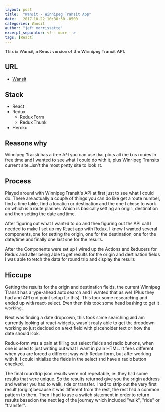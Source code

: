 ```yaml
---
layout: post
title:  "Wansit - Winnipeg Transit App"
date:   2017-10-22 10:30:30 -0500
categories: Wansit
author: "jeff morrissette"
excerpt_separator: <!-- more -->
tags: [React]
---
```

This is Wansit, a React version of the Winnipeg Transit API.<!-- more -->
## URL
* [Wansit][wansit-url]

## Stack
* React
* Redux
    * Redux Form
    * Redux Thunk
* Heroku

## Reasons why

Winnipeg Transit has a free API you can use that plots all the bus routes in free time and I wanted to see what I could do with it, plus Winnipeg Transits current site...isn't the most pretty site to look at.

## Process

Played around with Winnipeg Transit's API at first just to see what I could do. There are actually a couple of things you can do like get a route number, find a time table, find a location or destination and the one I chose to work on which is a route planner. Which is basically setting an origin, destination and then setting the date and time.

After figuring out what I wanted to do and then figuring out the API call I needed to make I set up my React app with Redux. I knew I wanted several components, one for setting the origin, one for the destination, one for the date/time and finally one last one for the results.

After the Components were set up I wired up the Actions and Reducers for Redux and after being able to get results for the origin and destination fields I was able to fetch the data for round trip and display the results

## Hiccups

Getting the results for the origin and destination fields, the current Winnipeg Transit has a type-ahead auto search and I wanted that as well (Plus they had and API end point setup for this). This took some researching and ended up with react-select. Even then this took some head bashing to get it working.

Next was finding a date dropdown, this took some searching and am currently looking at react-widgets, wasn't really able to get the dropdown working so just decided on a text field with placeholder text on how the date should look.

Redux-form was a pain at filling out select fields and radio buttons, when one is used to just writing out what I want in plain HTML. It feels different when you are forced a different way with Redux-form, but after working with it, I could initialize the fields in the select and have a radio button checked.

The final roundtrip json results were not repeatable, ie: they had some results that were unique. So the results returned give you the origin address and wether you had to walk, ride or transfer. I had to strip out the very first result (origin) because it was different from the rest, the rest had a common pattern to them. Then I had to use a switch statement in order to return results based on the next leg of the journey which included "walk", "ride" or "transfer".

[wansit-url]: https://wansit.herokuapp.com/
